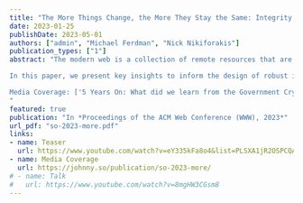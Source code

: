 ```yaml
---
title: "The More Things Change, the More They Stay the Same: Integrity of Modern JavaScript"
date: 2023-01-25
publishDate: 2023-05-01
authors: ["admin", "Michael Ferdman", "Nick Nikiforakis"]
publication_types: ["1"]
abstract: "The modern web is a collection of remote resources that are identified by their location and composed of interleaving networks of trust. Supply chain attacks compromise the users of a target domain by leveraging its often large set of trusted third parties who provide resources such as JavaScript. The ubiquity of JavaScript, paired with its ability to execute arbitrary code on client machines, makes this particular web resource an ideal vector for supply chain attacks. Currently, there exists no robust method for users browsing the web to verify that the script content they receive from a third party is the expected content. 

In this paper, we present key insights to inform the design of robust integrity mechanisms, derived from our large-scale analyses of the 6M scripts we collected while crawling 44K domains every day for 77 days. We find that scripts that frequently change should be considered first-class citizens in the modern web ecosystem, and that the ways in which scripts change remain constant over time. Furthermore, we present analyses on the use of strict integrity verification (e.g., Subresource Integrity) at the granularity of the script providers themselves, offering a more complete perspective and demonstrating that the use of strict integrity alone cannot provide satisfactory security guarantees. We conclude that it is infeasible for a client to distinguish benign changes from malicious ones without additional, external knowledge, motivating the need for a new protocol to provide clients the necessary context to assess the potential ramifications of script changes.

Media Coverage: ['5 Years On: What did we learn from the Government Cryptojacking Attack?'](https://scotthelme.co.uk/5-years-on/)
"
featured: true
publication: "In *Proceedings of the ACM Web Conference (WWW), 2023*"
url_pdf: "so-2023-more.pdf"
links:
- name: Teaser
  url: https://www.youtube.com/watch?v=eY335kFa8o4&list=PLSXA1jR2OSPCQAdwDqummDi9dNxiHJWLx&index=2
- name: Media Coverage
  url: https://johnny.so/publication/so-2023-more/
# - name: Talk
#   url: https://www.youtube.com/watch?v=8mgHW3CGsm8
---
```

